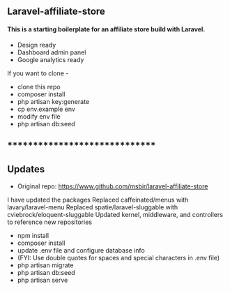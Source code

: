 ## Laravel-affiliate-store

#### This is a starting boilerplate for an affiliate store build with Laravel.

* Design ready
* Dashboard admin panel
* Google analytics ready


If you want to clone -

* clone this repo
* composer install
* php artisan key:generate
* cp env.example env
* modify env file
* php artisan db:seed



## *****************************
## Updates
* Original repo: https://www.github.com/msbir/laravel-affiliate-store

I have updated the packages
Replaced caffeinated/menus with lavary/laravel-menu
Replaced spatie/laravel-sluggable with cviebrock/eloquent-sluggable
Updated kernel, middleware, and controllers to reference new repositories

* npm install
* composer install
* update .env file and configure database info
* (FYI: Use double quotes for spaces and special characters in .env file)
* php artisan migrate
* php artisan db:seed
* php artisan serve

